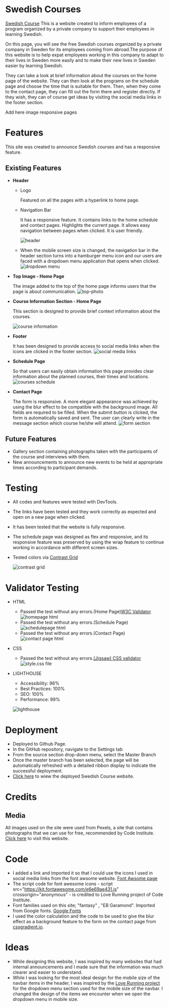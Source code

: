 # Swedish Courses
[Swedish Course](https://mervecoskunn.github.io/swedishcourses/) This is a website created to inform employees of a program organized by a private company to support their employees in learning Swedish.

On this page, you will see the free Swedish courses organized by a private company in Sweden for its employees coming from abroad.The purpose of this website is to help expat employees working in this company to adapt to their lives in Sweden more easily and to make their new lives in Sweden easier by learning Swedish.

They can take a look at brief information about the courses on the home page of the website. They can then look at the programs on the schedule page and choose the time that is suitable for them. Then, when they come to the contact page, they can fill out the form there and register directly. If they wish, they can of course get ideas by visiting the social media links in the footer section.

Add here image responsive pages

# Features
This site was created to announce Swedish courses and has a responsive feature.

## Existing Features
- **Header**
  - Logo
  
    Featured on all the pages with a hyperlink to home page.

  - Navigation Bar
  
    It has a responsive feature. It contains links to the home schedule and contact pages. Highlights the current page. It allows easy navigation between pages when clicked. It is user friendly.

    ![header](assets/images/Screenshot%202023-10-10%20at%2010.57.45.png)

  - When the mobile screen size is changed, the navigation bar in the header section turns into a hamburger menu icon and our users are faced with a dropdown menu application that opens when clicked.
   ![dropdown menu](assets/images/Screenshot%202023-10-10%20at%2012.52.32.png)

- **Top Image - Home Page**

  The image added to the top of the home page informs users that the page is about communication.
  ![top-photo](assets/images/Screenshot%202023-10-10%20at%2011.02.30.png)

- **Course Information Section - Home Page**

  This section is designed to provide brief context information about the courses.

  ![course information](assets/images/Screenshot%202023-10-10%20at%2011.08.49.png)

- **Footer**

  It has been designed to provide access to social media links when the icons are clicked in the footer section.
  ![social media links](assets/images/Screenshot%202023-10-10%20at%2011.12.47.png)

- **Schedule Page**
  
    So that users can easily obtain information this page provides clear information about the planned courses, their times and locations.
   ![courses schedule](assets/images/Screenshot%202023-10-10%20at%2011.31.38.png)

- **Contact Page**  

    The form is responsive. A more elegant appearance was achieved by using the blur effect to be compatible with the background image. All fields are required to be filled. When the submit button is clicked, the form is automatically saved and sent. The user can clearly write in the message section which course he/she will attend.
    ![form section](assets/images/Screenshot%202023-10-10%20at%2011.45.34.png)

## Future Features

- Gallery section containing photographs taken with the participants of the course and interviews with them.
-  New announcements to announce new events to be held at appropriate times according to participant demands.

# Testing
  - All codes and features were tested with DevTools.
  - The links have been tested and they work correctly as expected and open on a new page when clicked.
  - It has been tested that the website is fully responsive.
  - The schedule page was designed as flex and responsive, and its responsive feature was preserved by using the wrap feature to continue working in accordance with different screen sizes.
- Tested colors via [Contrast Grid](https://contrast-grid.eightshapes.com/)
  
  ![contrast grid](assets/images/Screenshot%202023-10-10%20at%2012.44.30.png)

# Validator Testing

- HTML
  - Passed the test without any errors.(Home Page)[W3C Validator](https://validator.w3.org/)
  ![homepage html](assets/images/Screenshot%202023-10-10%20at%2012.57.36.png)
  - Passed the test without any errors.(Schedule Page)
  ![schedulepage html](assets/images/Screenshot%202023-10-10%20at%2013.00.20.png)
  - Passed the test without any errors.(Contact Page)
  ![contact page html](assets/images/Screenshot%202023-10-10%20at%2013.03.04.png)

- CSS
  - Passed the test without any errors.[(Jigsaw) CSS validator](https://jigsaw.w3.org/css-validator/)
  ![style.css file](assets/images/Screenshot%202023-10-10%20at%2013.05.43.png)

- LIGHTHOUSE
  - Accessibility: 96%
  - Best Practices: 100%
  - SEO: 100%
  - Performance: 99%
  
  ![lighthouse](assets/images/Screenshot%202023-10-06%20at%2010.56.04.png)

 # Deployment

 -  Deployed to Github Page.
   - In the GitHub repository, navigate to the Settings tab
   - From the source section drop-down menu, select the Master Branch
   - Once the master branch has been selected, the page will be automatically refreshed with a detailed ribbon display to indicate the successful deployment.
   - [Click here](https://mervecoskunn.github.io/swedishcourses/) to wiew the deployed  Swedish Course website.

 # Credits

 ## Media
   All images used on the site were used from Pexels, a site that contains photographs that we can use for free, recommended by Code Institute.
   [Click here](https://www.pexels.com/) to visit this website.
  
 # Code
  - I added a link and imported it so that I could use the icons I used in social media links from the font awsome website. [Font Awsome page](https://fontawesome.com/)
  - The script code for font awesome icons - script src="https://kit.fontawesome.com/e6e69ae431.js" crossorigin="anonymous" - is credited to Love Running project of Code Institute.
  - Font families used on this site; "fantasy" , "EB Garamond". Imported from Google fonts. [Google Fonts](https://fonts.google.com/)
  - I used the color calculation and the code to be used to give the blur effect as a background feature to the form on the contact page from [cssgradient.io](https://cssgradient.io/).

 # Ideas
  - While designing this website, I was inspired by many websites that had internal announcements and I made sure that the information was much clearer and easier to understand.
  -  While I was looking for the most ideal design for the mobile size of the navbar items in the header, I was inspired by the [Love Running project](https://github.com/Code-Institute-Solutions/love-running-2.0-sourcecode) for the dropdown menu section used for the mobile size of the navbar. I changed the design of the items we encounter when we open the dropdown menu in mobile size.
  

  
